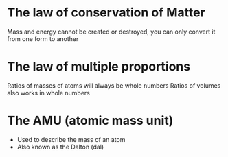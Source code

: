 # The law of conservation of Matter
Mass and energy cannot be created or destroyed, you can only convert it from one form to another

# The law of multiple proportions
Ratios of masses of atoms will always be whole numbers
Ratios of volumes also works in whole numbers

# The AMU (atomic mass unit)
- Used to describe the mass of an atom
- Also known as the Dalton (dal)
